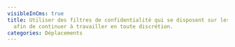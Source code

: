 ```yaml
---
visibleInCms: true
title: Utiliser des filtres de confidentialité qui se disposent sur les écrans,
  afin de continuer à travailler en toute discrétion.
categories: Déplacements
---
```

